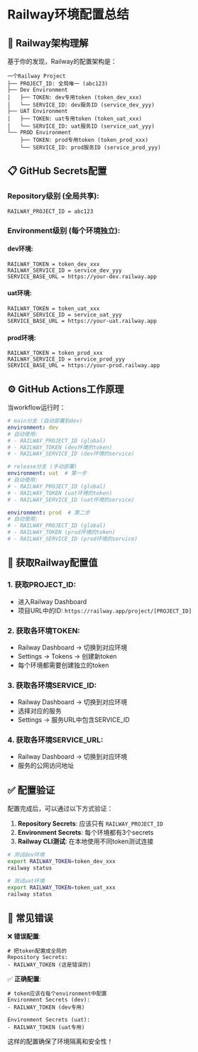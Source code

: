 # Railway环境配置总结

## 🚀 Railway架构理解

基于你的发现，Railway的配置架构是：

```
一个Railway Project
├── PROJECT_ID: 全局唯一 (abc123)
├── Dev Environment
│   ├── TOKEN: dev专用token (token_dev_xxx)
│   └── SERVICE_ID: dev服务ID (service_dev_yyy)
├── UAT Environment  
│   ├── TOKEN: uat专用token (token_uat_xxx)
│   └── SERVICE_ID: uat服务ID (service_uat_yyy)
└── PROD Environment
    ├── TOKEN: prod专用token (token_prod_xxx)
    └── SERVICE_ID: prod服务ID (service_prod_yyy)
```

## 📋 GitHub Secrets配置

### Repository级别 (全局共享):
```
RAILWAY_PROJECT_ID = abc123
```

### Environment级别 (每个环境独立):

#### dev环境:
```
RAILWAY_TOKEN = token_dev_xxx
RAILWAY_SERVICE_ID = service_dev_yyy  
SERVICE_BASE_URL = https://your-dev.railway.app
```

#### uat环境:
```
RAILWAY_TOKEN = token_uat_xxx
RAILWAY_SERVICE_ID = service_uat_yyy
SERVICE_BASE_URL = https://your-uat.railway.app
```

#### prod环境:
```
RAILWAY_TOKEN = token_prod_xxx
RAILWAY_SERVICE_ID = service_prod_yyy
SERVICE_BASE_URL = https://your-prod.railway.app
```

## ⚙️ GitHub Actions工作原理

当workflow运行时：

```yaml
# main分支 (自动部署到dev)
environment: dev
# 自动使用:
# - RAILWAY_PROJECT_ID (global)
# - RAILWAY_TOKEN (dev环境的token)
# - RAILWAY_SERVICE_ID (dev环境的service)

# release分支 (手动部署)
environment: uat  # 第一步
# 自动使用:
# - RAILWAY_PROJECT_ID (global) 
# - RAILWAY_TOKEN (uat环境的token)
# - RAILWAY_SERVICE_ID (uat环境的service)

environment: prod  # 第二步
# 自动使用:
# - RAILWAY_PROJECT_ID (global)
# - RAILWAY_TOKEN (prod环境的token) 
# - RAILWAY_SERVICE_ID (prod环境的service)
```

## 🔧 获取Railway配置值

### 1. 获取PROJECT_ID:
- 进入Railway Dashboard
- 项目URL中的ID: `https://railway.app/project/[PROJECT_ID]`

### 2. 获取各环境TOKEN:
- Railway Dashboard → 切换到对应环境
- Settings → Tokens → 创建新token
- 每个环境都需要创建独立的token

### 3. 获取各环境SERVICE_ID:
- Railway Dashboard → 切换到对应环境
- 选择对应的服务
- Settings → 服务URL中包含SERVICE_ID

### 4. 获取各环境SERVICE_URL:
- Railway Dashboard → 切换到对应环境
- 服务的公网访问地址

## ✅ 配置验证

配置完成后，可以通过以下方式验证：

1. **Repository Secrets**: 应该只有 `RAILWAY_PROJECT_ID`
2. **Environment Secrets**: 每个环境都有3个secrets
3. **Railway CLI测试**: 在本地使用不同token测试连接

```bash
# 测试dev环境
export RAILWAY_TOKEN=token_dev_xxx
railway status

# 测试uat环境  
export RAILWAY_TOKEN=token_uat_xxx
railway status
```

## 🚨 常见错误

❌ **错误配置**: 
```
# 把token配置成全局的
Repository Secrets:
- RAILWAY_TOKEN (这是错误的)
```

✅ **正确配置**:
```
# token应该在每个environment中配置
Environment Secrets (dev):
- RAILWAY_TOKEN (dev专用)

Environment Secrets (uat):  
- RAILWAY_TOKEN (uat专用)
```

这样的配置确保了环境隔离和安全性！
